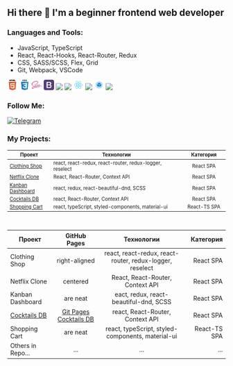 ## Hi there 👋 I'm a beginner frontend web developer

### Languages and Tools:

 - JavaScript, TypeScript
 - React, React-Hooks, React-Router, Redux
 - CSS, SASS/SCSS,  Flex, Grid
 - Git, Webpack, VSCode

<img  width="24px" src="https://raw.githubusercontent.com/github/explore/80688e429a7d4ef2fca1e82350fe8e3517d3494d/topics/html/html.png" />   <img  width="24px" src="https://raw.githubusercontent.com/github/explore/80688e429a7d4ef2fca1e82350fe8e3517d3494d/topics/css/css.png" />    <img  width="24px" src="https://raw.githubusercontent.com/github/explore/80688e429a7d4ef2fca1e82350fe8e3517d3494d/topics/sass/sass.png" />    <img  width="24px" src="https://raw.githubusercontent.com/github/explore/80688e429a7d4ef2fca1e82350fe8e3517d3494d/topics/bootstrap/bootstrap.png" />     <img  width="24px" src="https://cdn.iconscout.com/icon/free/png-256/javascript-2752148-2284965.png" />   <img width="24px" src="https://upload.wikimedia.org/wikipedia/commons/4/4c/Typescript_logo_2020.svg" />  <img  width="24px" src="https://raw.githubusercontent.com/github/explore/80688e429a7d4ef2fca1e82350fe8e3517d3494d/topics/react/react.png" />    <img  width="24px" src="https://cdn.worldvectorlogo.com/logos/redux.svg" /> <img  width="24px" src="https://raw.githubusercontent.com/github/explore/80688e429a7d4ef2fca1e82350fe8e3517d3494d/topics/webpack/webpack.png" /> 
<img  width="24px" src="https://cdn.worldvectorlogo.com/logos/git-icon.svg" />

### Follow Me:
[![Telegram](https://img.shields.io/badge/-Telegram-61DAFB?logo=telegram)](https://t.me/D_For_You)
 





 
### My Projects:

<div class="w3-responsive">

<table style="font-size: 80%" width="100%" class="w3-table-all notranslate" id="myTable">
<thead>
<tr class="w3-white">
<th width="20%">Проект</th>
<th width="60%">Технологии</th>
<th width="20%"  >Категория</th>
</tr>
</thead>
<tbody>

<tr>
<td><a href="https://klijin.github.io/clothing_shop/">Clothing Shop</a></td>
<td>react, react-redux, react-router, redux-logger, reselect</td>
<td align="center">React SPA</td>
</tr>

<tr>
<td><a href="https://klijin.github.io/netflix-clone/"> Netflix Clone</a></td>
<td>  React, React-Router, Context API </td>
<td align="center">React SPA</td>
</tr>


<tr>
<td><a href="https://klijin.github.io/Kanban-Board"> Kanban Dashboard </a></td>
<td>  react, redux, react-beautiful-dnd, SCSS </td>
<td align="center">React SPA</td>
</tr>

<tr>
<td><a href="https://klijin.github.io/CocktailsDB_React_SPA/"> Cocktails DB </a></td>
<td>  react, React-Router, Context API </td>
<td align="center">React SPA</td>
</tr>

<tr>
 <td><a href="https://klijin.github.io/ShoppingCart/">Shopping Cart</a></td>
<td> react, typeScript, styled-components, material-ui </td>
<td align="center"> React-TS SPA</td>
</tr>

</tbody>
</table>
</div>
</br>

| Проект           | GitHub Pages  | Технологии                                               |  Категория |
| -----------------|:-------------:|:--------------------:                                    |-------------:|
| Clothing Shop    | right-aligned |react, react-redux, react-router, redux-logger, reselect  | React SPA    |
| Netflix Clone    | centered      | React, React-Router, Context API                         |React SPA      |
| Kanban Dashboard | are neat      |eact, redux, react-beautiful-dnd, SCSS                    | React SPA      |
| <a href="https://github.com/KLIJIN/CocktailsDB_React_SPA/"> Cocktails DB </a> | <a href="https://klijin.github.io/CocktailsDB_React_SPA/"> Git Pages Cocktails DB </a>      | react, React-Router, Context API                         | React SPA        |
| Shopping Cart     | are neat     | react, typeScript, styled-components, material-ui        | React-TS SPA        |
| Others in Repo... | ...          | ...                                                      | ...          |
 
